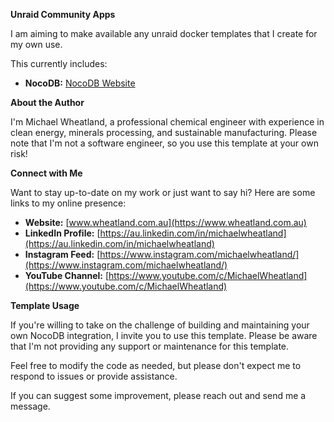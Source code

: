 **Unraid Community Apps**

I am aiming to make available any unraid docker templates that I create for my own use.

  This currently includes:

* **NocoDB:** [NocoDB Website](https://github.com/nocodb/nocodb)


**About the Author**

I'm Michael Wheatland, a professional chemical engineer with experience in clean energy, minerals processing, and sustainable manufacturing. Please note that I'm not a software engineer, so you use this template at your own risk!

**Connect with Me**

Want to stay up-to-date on my work or just want to say hi? Here are some links to my online presence:

* **Website:** [www.wheatland.com.au](https://www.wheatland.com.au)
* **LinkedIn Profile:** [https://au.linkedin.com/in/michaelwheatland](https://au.linkedin.com/in/michaelwheatland)
* **Instagram Feed:** [https://www.instagram.com/michaelwheatland/](https://www.instagram.com/michaelwheatland/)
* **YouTube Channel:** [https://www.youtube.com/c/MichaelWheatland](https://www.youtube.com/c/MichaelWheatland)

**Template Usage**

If you're willing to take on the challenge of building and maintaining your own NocoDB integration, I invite you to use this template. Please be aware that I'm not providing any support or maintenance for this template.

Feel free to modify the code as needed, but please don't expect me to respond to issues or provide assistance.

If you can suggest some improvement, please reach out and send me a message.

